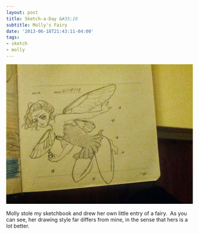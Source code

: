 ```yaml
---
layout: post
title: Sketch-a-Day &#35;16
subtitle: Molly's Fairy
date: '2013-06-18T21:43:11-04:00'
tags:
- sketch
- molly
---
```

![](/images/sketches/sad16-molly-fairy.jpg)

Molly stole my sketchbook and drew her own little entry of a fairy.  As you can see, her drawing style far differs from mine, in the sense that hers is a lot better.  

